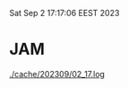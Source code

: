 Sat Sep  2 17:17:06 EEST 2023
# JAM
<a href='./cache/202309/02_17.log'>./cache/202309/02_17.log</a>
